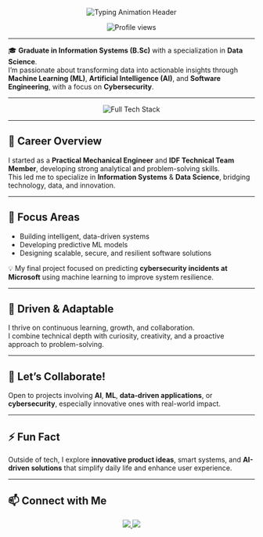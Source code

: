 <!-- Cyber / Data Science Banner -->
<p align="center">
  <img src="https://readme-typing-svg.herokuapp.com?font=Orbitron&color=00FF00&size=50&lines=Bar+Cohen+|+Data+Scientist;Cybersecurity%26Ethical+Hacking+Enthusiast;Passionate+about+AI+Systems;Turning+Data+into+Insight,+and+Curiosity+into+Code;Information+Systems&background=000000&width=1000&height=200" alt="Typing Animation Header" />
</p>

<!-- Profile Views -->
<p align="center">
  <img src="https://komarev.com/ghpvc/?username=barcohen&label=visitors&color=blue&style=flat-square" alt="Profile views"/>
</p>

---

🎓 **Graduate in Information Systems (B.Sc)** with a specialization in **Data Science**.  
I’m passionate about transforming data into actionable insights through **Machine Learning (ML)**, **Artificial Intelligence (AI)**, and **Software Engineering**, with a focus on **Cybersecurity**.

---

<!-- Skills Icons -->
<p align="center">
  <img src="https://skillicons.dev/icons?i=py,jupyter,anaconda,r,pandas,numpy,sklearn,tableau,powerbi,tensorflow,sqlserver,mysql,postgresql,java,html,css,bootstrap,js,php,azure,docker,linux,vscode,git,bash,github&theme=dark" alt="Full Tech Stack" title="Python, R, SQL, ML, Cloud, Cybersecurity Tools" />
</p>

---

## 🚀 Career Overview

I started as a **Practical Mechanical Engineer** and **IDF Technical Team Member**, developing strong analytical and problem-solving skills.  
This led me to specialize in **Information Systems** & **Data Science**, bridging technology, data, and innovation.

---

## 🎯 Focus Areas

* Building intelligent, data-driven systems  
* Developing predictive ML models  
* Designing scalable, secure, and resilient software solutions  

💡 My final project focused on predicting **cybersecurity incidents at Microsoft** using machine learning to improve system resilience.

---

## 🌱 Driven & Adaptable

I thrive on continuous learning, growth, and collaboration.  
I combine technical depth with curiosity, creativity, and a proactive approach to problem-solving.

---

## 🤝 Let’s Collaborate!

Open to projects involving **AI**, **ML**, **data-driven applications**, or **cybersecurity**, especially innovative ones with real-world impact.

---

## ⚡ Fun Fact

Outside of tech, I explore **innovative product ideas**, smart systems, and **AI-driven solutions** that simplify daily life and enhance user experience.

---

## 📫 Connect with Me

<p align="center">
  <a href="https://www.linkedin.com/in/bar--cohen-" target="_blank">
    <img src="https://img.shields.io/badge/LinkedIn-0077B5?style=for-the-badge&logo=linkedin&logoColor=white"/>
  </a>
  <a href="https://github.com/BarCohen-dot" target="_blank">
    <img src="https://img.shields.io/badge/GitHub-181717?style=for-the-badge&logo=github&logoColor=white"/>
  </a>
</p>

